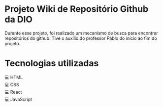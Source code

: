 # Projeto Wiki de Repositório Github da DIO

Durante esse projeto, foi realizado um mecanismo de busca para encontrar repositórios do github. Tive o auxílio do professor Pablo do início ao fim do projeto.

# Tecnologias utilizadas

💻 HTML  
💻 CSS  
💻 React  
💻 JavaScript  
